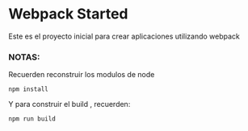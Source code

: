 # Webpack Started

Este es el proyecto inicial para crear aplicaciones utilizando webpack

### NOTAS:

Recuerden reconstruir los modulos de node

```
npm install

```

Y para construir el build , recuerden:

```
npm run build
```
